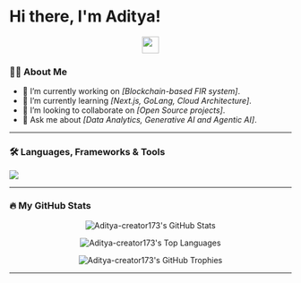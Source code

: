 # Hi there, I'm Aditya! 

<p align="center">
  <img src="https://raw.githubusercontent.com/ABS-NXT/ABS-NXT/main/assets/hi.gif" height="30px"/>
</p>

### 👨‍💻 About Me

- 🔭 I’m currently working on *[Blockchain-based FIR system]*.
- 🌱 I’m currently learning *[Next.js, GoLang, Cloud Architecture]*.
- 👯 I’m looking to collaborate on *[Open Source projects]*.
- 💬 Ask me about *[Data Analytics, Generative AI and Agentic AI]*.

---
### 🛠️ Languages, Frameworks & Tools

<p align="left">
  <a href="https://skillicons.dev">
    <img src="https://skillicons.dev/icons?i=python,pytorch,tensorflow,azure,gcp,aws,docker,fastapi,vscode,postgresql,mysql,git,javascript,html&perline=7" />
  </a>
</p>

---
### 🔥 My GitHub Stats

<p align="center">
  <img src="https://github-readme-stats.vercel.app/api?username=Aditya-creator173&show_icons=true&theme=dark" alt="Aditya-creator173's GitHub Stats"/>
</p>

<p align="center">
  <img src="https://github-readme-stats.vercel.app/api/top-langs/?username=Aditya-creator173&layout=compact&theme=dark" alt="Aditya-creator173's Top Languages"/>
</p>

<p align="center">
  <img src="https://github-profile-trophy.vercel.app/?username=Aditya-creator173&theme=dark_title" alt="Aditya-creator173's GitHub Trophies"/>
</p>

---
